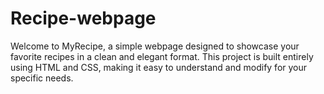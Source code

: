 # Recipe-webpage
 Welcome to MyRecipe, a simple webpage designed to showcase your favorite recipes in a clean and elegant format. This project is built entirely using HTML and CSS, making it easy to understand and modify for your specific needs.
